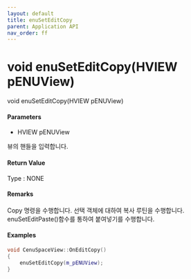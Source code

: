 ```yaml
---
layout: default
title: enuSetEditCopy
parent: Application API
nav_order: ff
---
```

# void enuSetEditCopy\(HVIEW pENUView\)

void enuSetEditCopy\(HVIEW pENUView\)

#### Parameters

* HVIEW pENUView

뷰의 핸들을 입력합니다.

#### Return Value

Type : NONE

#### Remarks

Copy 명령을 수행합니다. 선택 객체에 대하여 복사 루틴을 수행합니다. enuSetEditPaste\(\)함수를 통하여 붙여넣기를 수행합니다.

#### Examples

```cpp
void CenuSpaceView::OnEditCopy()
{
    enuSetEditCopy(m_pENUView);
}
```



